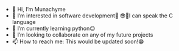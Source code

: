 - 👋 Hi, I’m Munachyme
- 👀 I’m interested in software development🤏
 😎🤏I can speak the C language
- 🌱 I’m currently learning python😉
- 💞️ I’m looking to collaborate on any of my future projects
- 📫 How to reach me: This would be updated soon!😁


